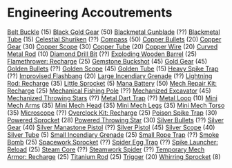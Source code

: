 <!-- TITLE: Engineering -->
<!-- SUBTITLE: Gadgets for those who like to tinker -->

# Engineering Accoutrements

[Belt Buckle](belt-buckle) (15)
[Black Gold Gear](black-gold-gear) (50)
[Blackmetal Gunblade](blackmetal-gunblade) (??)
[Blackmetal Tube](blackmetal-tube) (15)
[Celestial Shuriken](celestial-shuriken) (??)
[Compass](compass) (50)
[Copper Bullets](copper-bullet) (20)
[Copper Gear](copper-gear) (30)
[Copper Scope](copper-scope) (30)
[Copper Tube](copper-tube) (20)
[Copper Wire](copper-wire) (20)
[Curved Metal Rod](curved-metal-rod) (10)
[Diamond Drill Bit](diamond-drill-bit) (??)
[Exploding Wooden Barrel](exploding-wooden-barrel) (25)
[Flamethrower: Recharge](flamethrower-recharge) (25)
[Gemstone Buckshot](gemstone-buckshot) (45)
[Gold Gear](gold-gear) (45)
[Golden Bullets](golden-bullet) (??)
[Golden Scope](golden-scope) (45)
[Golden Tube](golden-tube) (15)
[Heavy Spike Trap](heavy-spike-trap) (??)
[Improvised Flashbang](improvised-flashbang) (20)
[Large Incendiary Grenade](large-incendiary-grenade) (??)
[Lightning Rod: Recharge](lightning-rod-recharge) (35)
[Little Sprocket](little-sprocket) (5)
[Mana Battery](mana-battery) (50)
[Mech Repair Kit: Recharge](mech-repair-kit-recharge) (25)
[Mechanical Fishing Pole](mechanical-fishing-pole) (??)
[Mechanized Excavator](mechanized-excavator) (45)
[Mechanized Throwing Stars](mechanized-throwing-star) (??)
[Metal Dart Trap](metal-dart-trap) (??)
[Metal Loop](metal-loop) (10)
[Mini Mech Arms](mini-mech-arms) (35)
[Mini Mech Head](mini-mech-head) (35)
[Mini Mech Legs](mini-mech-legs) (35)
[Mini Mech Torso](mini-mech-torso) (35)
[Microscope](microscope) (??)
[Overclock Kit: Recharge](overclock-kit-recharge) (25)
[Poison Spike Trap](poison-spike-trap) (30)
[Powered Sprocket](powered-sprocket) (28)
[Powered Throwing Star](powered-throwing-star) (30)
[Silver Bullets](silver-bullet) (??)
[Silver Gear](silver-gear) (40)
[Silver Manastone Pistol](silver-manastone-pistol) (??)
[Silver Pistol](silver-pistol) (45)
[Silver Scope](silver-scope) (40)
[Silver Tube](silver-tube) (5)
[Small Incendiary Grenade](small-incendiary-grenade) (25)
[Small Rope Trap](small-rope-trap) (??)
[Smoke Bomb](smoke-bomb) (25)
[Spacework Sprocket](spacework-sprocket) (??)
[Spider Egg Trap](spider-egg-trap) (??)
[Spike Launcher: Reload](spike-launcher-reload) (25)
[Steam Core](steam-core) (??)
[Steamwork Spider](steamwork-spider) (??)
[Temporary Mech Armor: Recharge](temporary-mech-armor-recharge) (25)
[Titanium Rod](titanium-rod) (25)
[Trigger](trigger) (20)
[Whirring Sprocket](whirring-sprocket) (8)